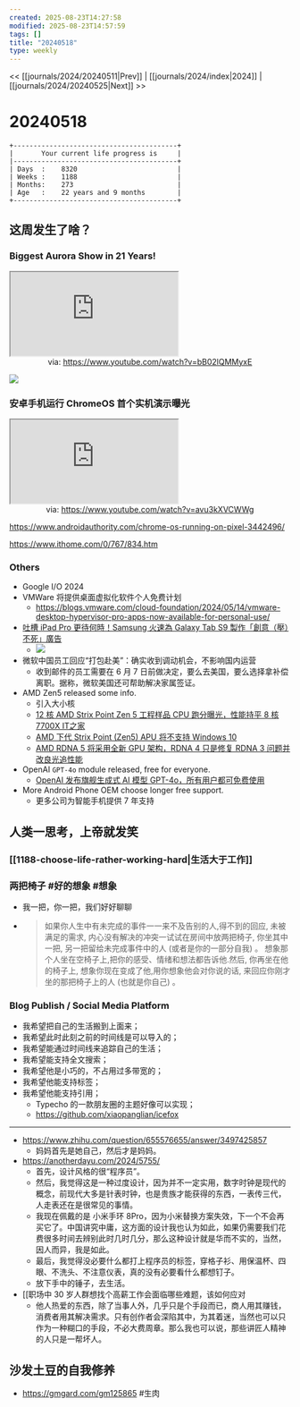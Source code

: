 ```yaml
---
created: 2025-08-23T14:27:58
modified: 2025-08-23T14:57:59
tags: []
title: "20240518"
type: weekly
---
```


<< [[journals/2024/20240511|Prev]] | [[journals/2024/index|2024]] | [[journals/2024/20240525|Next]] >>

# 20240518

```shell
+-----------------------------------------+
|       Your current life progress is     |
|-----------------------------------------+
| Days  :    8320                         |
| Weeks :    1188                         |
| Months:    273                          |
| Age   :    22 years and 9 months        |
+-----------------------------------------+
```

## 这周发生了啥？

### Biggest Aurora Show in 21 Years!

<iframe src="https://www.youtube.com/embed/bB02lQMMyxE" allow="accelerometer; autoplay; clipboard-write; encrypted-media; gyroscope; picture-in-picture; web-share" referrerpolicy="strict-origin-when-cross-origin" allowfullscreen></iframe>
<center>via: <a href='https://www.youtube.com/watch?v=bB02lQMMyxE' target='_blank' class='external-link'>https://www.youtube.com/watch?v=bB02lQMMyxE</a></center>

![](https://twitter.com/Chunqiu523/status/1789069536710291701)

### 安卓手机运行 ChromeOS 首个实机演示曝光

<iframe src="https://www.youtube.com/embed/avu3kXVCWWg" allow="accelerometer; autoplay; clipboard-write; encrypted-media; gyroscope; picture-in-picture; web-share" referrerpolicy="strict-origin-when-cross-origin" allowfullscreen></iframe>

<center>via: <a href='https://www.youtube.com/watch?v=avu3kXVCWWg' target='_blank' class='external-link'>https://www.youtube.com/watch?v=avu3kXVCWWg</a></center>

https://www.androidauthority.com/chrome-os-running-on-pixel-3442496/

https://www.ithome.com/0/767/834.htm

### Others

- Google I/O 2024
- VMWare 将提供桌面虚拟化软件个人免费计划
	- https://blogs.vmware.com/cloud-foundation/2024/05/14/vmware-desktop-hypervisor-pro-apps-now-available-for-personal-use/
- [吐槽 iPad Pro 更待何時！Samsung 火速為 Galaxy Tab S9 製作「創意（壓）不死」廣告](https://hk.news.yahoo.com/samsung-trolls-apple-ipad-pro-crush-ad-123305064.html)
	- ![](https://x.com/SamsungMobileUS/status/1790824457365594487)
- 微软中国员工回应“打包赴美”：确实收到调动机会，不影响国内运营
	- 收到邮件的员工需要在 6 月 7 日前做决定，要么去美国，要么选择拿补偿离职。据称，微软美国还可帮助解决家属签证。
- AMD Zen5 released some info.
	- 引入大小核
	- [12 核 AMD Strix Point Zen 5 工程样品 CPU 跑分曝光，性能持平 8 核 7700X IT之家](https://www.ithome.com/0/768/671.htm)
	- [AMD 下代 Strix Point (Zen5) APU 将不支持 Windows 10](https://pc3mag.com/amd-strix-point-may-not-for-win10/)
	- [AMD RDNA 5 将采用全新 GPU 架构，RDNA 4 只是修复 RDNA 3 问题并改良光追性能](https://www.hkepc.com/22393/)
- OpenAI `GPT-4o` module released, free for everyone.
	- [OpenAI 发布旗舰生成式 AI 模型 GPT-4o，所有用户都可免费使用](https://www.zhitongcaijing.com/content/detail/1120818.html)
- More Android Phone OEM choose longer free support.
	- 更多公司为智能手机提供 7 年支持

## 人类一思考，上帝就发笑

### [[1188-choose-life-rather-working-hard|生活大于工作]]

### 两把椅子 #好的想象 #想象

- 我一把，你一把，我们好好聊聊
- > 如果你人生中有未完成的事件一一来不及告别的人,得不到的回应, 未被满足的需求, 内心没有解决的冲突一试试在房间中放两把椅子, 你坐其中一把, 另一把留给未完成事件中的人 (或者是你的一部分自我) 。 想象那个人坐在空椅子上,把你的感受、情绪和想法都告诉他.然后, 你再坐在他的椅子上, 想象你现在变成了他,用你想象他会对你说的话, 来回应你刚才坐的那把椅子上的人 (也就是你自己) 。

### Blog Publish / Social Media Platform

- 我希望把自己的生活搬到上面来；
- 我希望此时此刻之前的时间线是可以导入的；
- 我希望能通过时间线来追踪自己的生活；
- 我希望能支持全文搜索；
- 我希望他是小巧的，不占用过多带宽的；
- 我希望他能支持标签；
- 我希望他能支持引用；
	- Typecho 的一款朋友圈的主题好像可以实现；
	- https://github.com/xiaopanglian/icefox

---

- https://www.zhihu.com/question/655576655/answer/3497425857
	- 妈妈首先是她自己，然后才是妈妈。
- https://anotherdayu.com/2024/5755/
	- 首先，设计风格的很“程序员”。
	- 然后，我觉得这是一种过度设计，因为并不一定实用，数字时钟是现代的概念，前现代大多是针表时钟，也是贵族才能获得的东西，一表传三代，人走表还在是很常见的事情。
	- 我现在佩戴的是 小米手环 8Pro，因为小米替换方案失效，下一个不会再买它了。中国讲究中庸，这方面的设计我也认为如此，如果仍需要我们花费很多时间去辨别此时几时几分，那么这种设计就是华而不实的，当然，因人而异，我是如此。
	- 最后，我觉得没必要什么都打上程序员的标签，穿格子衫、用保温杯、四眼、不洗头、不注意仪表，真的没有必要看什么都想钉子。
	- 放下手中的锤子，去生活。
- [[职场中 30 岁人群想找个高薪工作会面临哪些难题，该如何应对
	- 他人热爱的东西，除了当事人外，几乎只是个手段而已，商人用其赚钱，消费者用其解决需求。只有创作者会深陷其中，为其着迷，当然也可以只作为一种糊口的手段，不必大费周章。那么我也可以说，那些讲匠人精神的人只是一帮坏人。

## 沙发土豆的自我修养

- https://gmgard.com/gm125865 #生肉
